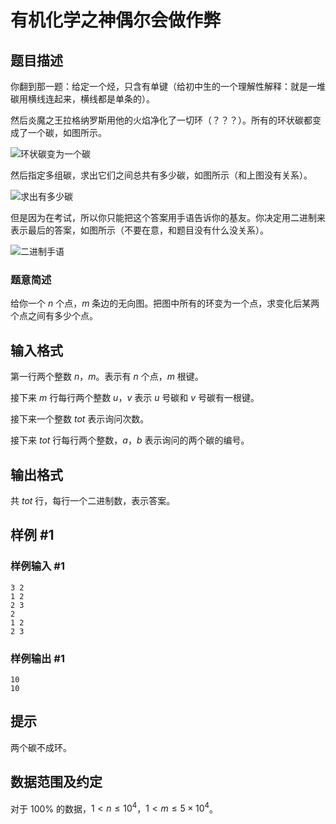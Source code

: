 # 有机化学之神偶尔会做作弊

## 题目描述

你翻到那一题：给定一个烃，只含有单键（给初中生的一个理解性解释：就是一堆碳用横线连起来，横线都是单条的）。

然后炎魔之王拉格纳罗斯用他的火焰净化了一切环（？？？）。所有的环状碳都变成了一个碳，如图所示。

![环状碳变为一个碳](https://cdn.luogu.com.cn/upload/pic/2758.png)

然后指定多组碳，求出它们之间总共有多少碳，如图所示（和上图没有关系）。

![求出有多少碳](https://cdn.luogu.com.cn/upload/pic/2759.png)

但是因为在考试，所以你只能把这个答案用手语告诉你的基友。你决定用二进制来表示最后的答案，如图所示（不要在意，和题目没有什么没关系）。

![二进制手语](https://cdn.luogu.com.cn/upload/pic/2760.png)

### 题意简述

给你一个 $n$ 个点，$m$ 条边的无向图。把图中所有的环变为一个点，求变化后某两个点之间有多少个点。

## 输入格式

第一行两个整数 $n$，$m$。表示有 $n$ 个点，$m$ 根键。

接下来 $m$ 行每行两个整数 $u$，$v$ 表示 $u$ 号碳和 $v$ 号碳有一根键。

接下来一个整数 $tot$ 表示询问次数。

接下来 $tot$ 行每行两个整数，$a$，$b$ 表示询问的两个碳的编号。

## 输出格式

共 $tot$ 行，每行一个二进制数，表示答案。

## 样例 #1

### 样例输入 #1
```
3 2
1 2
2 3
2
1 2
2 3
```

### 样例输出 #1

```
10
10
```

## 提示

两个碳不成环。

## 数据范围及约定

对于 $100\%$ 的数据，$1<n\le10 ^ 4$，$1<m\le5\times 10 ^ 4$。
